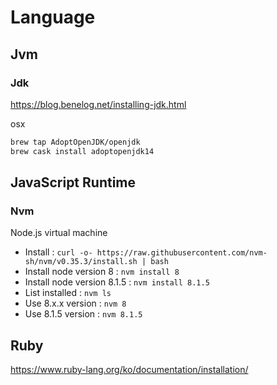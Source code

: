 # Language

## Jvm

### Jdk

https://blog.benelog.net/installing-jdk.html

osx

```sh
brew tap AdoptOpenJDK/openjdk
brew cask install adoptopenjdk14
```

## JavaScript Runtime

### Nvm

Node.js virtual machine

- Install : `curl -o- https://raw.githubusercontent.com/nvm-sh/nvm/v0.35.3/install.sh | bash`
- Install node version 8 : `nvm install 8`
- Install node version 8.1.5 : `nvm install 8.1.5`
- List installed : `nvm ls`
- Use 8.x.x version : `nvm 8`
- Use 8.1.5 version : `nvm 8.1.5`

## Ruby

https://www.ruby-lang.org/ko/documentation/installation/
